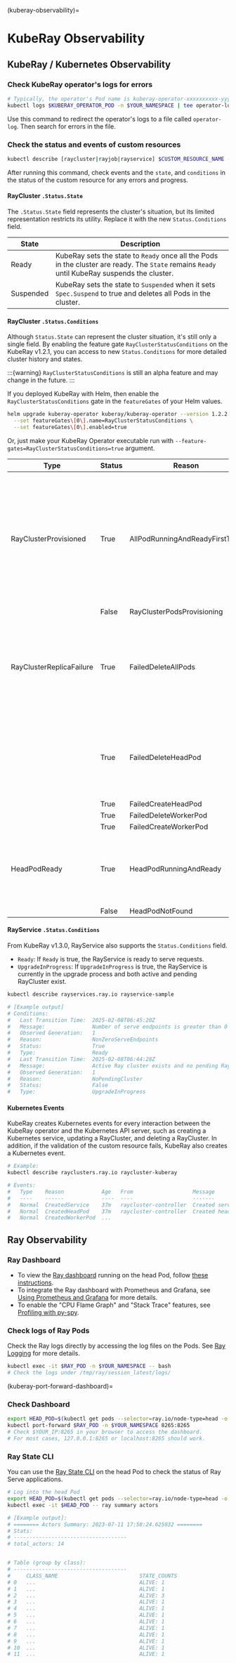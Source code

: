 (kuberay-observability)=

# KubeRay Observability

## KubeRay / Kubernetes Observability

### Check KubeRay operator's logs for errors

```bash
# Typically, the operator's Pod name is kuberay-operator-xxxxxxxxxx-yyyyy.
kubectl logs $KUBERAY_OPERATOR_POD -n $YOUR_NAMESPACE | tee operator-log
```

Use this command to redirect the operator's logs to a file called `operator-log`. Then search for errors in the file.

### Check the status and events of custom resources

```bash
kubectl describe [raycluster|rayjob|rayservice] $CUSTOM_RESOURCE_NAME -n $YOUR_NAMESPACE
```

After running this command, check events and the `state`, and `conditions` in the status of the custom resource for any errors and progress.


#### RayCluster `.Status.State`

The `.Status.State` field represents the cluster's situation, but its limited representation restricts its utility. Replace it with the new `Status.Conditions` field.

| State     | Description                                                                                                                            |
|-----------|----------------------------------------------------------------------------------------------------------------------------------------|
| Ready     | KubeRay sets the state to `Ready` once all the Pods in the cluster are ready. The `State` remains `Ready` until KubeRay suspends the cluster. |
| Suspended | KubeRay sets the state to `Suspended` when it sets `Spec.Suspend` to true and deletes all Pods in the cluster.                                     |

#### RayCluster `.Status.Conditions`

Although `Status.State` can represent the cluster situation, it's still only a single field. By enabling the feature gate `RayClusterStatusConditions` on the KubeRay v1.2.1, you can access to new `Status.Conditions` for more detailed cluster history and states.

:::{warning}
`RayClusterStatusConditions` is still an alpha feature and may change in the future.
:::

If you deployed KubeRay with Helm, then enable the `RayClusterStatusConditions` gate in the `featureGates` of your Helm values.

```bash
helm upgrade kuberay-operator kuberay/kuberay-operator --version 1.2.2 \
  --set featureGates\[0\].name=RayClusterStatusConditions \
  --set featureGates\[0\].enabled=true
```

Or, just make your KubeRay Operator executable run with `--feature-gates=RayClusterStatusConditions=true` argument.

| Type                     | Status | Reason                         | Description                                                                                                          |
|--------------------------|--------|--------------------------------|----------------------------------------------------------------------------------------------------------------------|
| RayClusterProvisioned    | True   | AllPodRunningAndReadyFirstTime | When all Pods in the cluster become ready, the system marks the condition as `True`. Even if some Pods fail later, the system maintains this `True` state. |
|                          | False  | RayClusterPodsProvisioning     |                                                                                                                      |
| RayClusterReplicaFailure | True   | FailedDeleteAllPods            | KubeRay sets this condition to `True` when there's a reconciliation error, otherwise KubeRay clears the condition.            |
|                          | True   | FailedDeleteHeadPod            | See the `Reason` and the `Message` of the condition for more detailed debugging information.                 |
|                          | True   | FailedCreateHeadPod            |                                                                                                                      |
|                          | True   | FailedDeleteWorkerPod          |                                                                                                                      |
|                          | True   | FailedCreateWorkerPod          |                                                                                                                      |
| HeadPodReady             | True   | HeadPodRunningAndReady         | This condition is `True` only if the HeadPod is currently ready; otherwise, it's `False`.                |
|                          | False  | HeadPodNotFound                |                                                                                                                      |

#### RayService `.Status.Conditions`

From KubeRay v1.3.0, RayService also supports the `Status.Conditions` field.

* `Ready`: If `Ready` is true, the RayService is ready to serve requests.
* `UpgradeInProgress`: If `UpgradeInProgress` is true, the RayService is currently in the upgrade process and both active and pending RayCluster exist.

```sh
kubectl describe rayservices.ray.io rayservice-sample

# [Example output]
# Conditions:
#   Last Transition Time:  2025-02-08T06:45:20Z
#   Message:               Number of serve endpoints is greater than 0
#   Observed Generation:   1
#   Reason:                NonZeroServeEndpoints
#   Status:                True
#   Type:                  Ready
#   Last Transition Time:  2025-02-08T06:44:28Z
#   Message:               Active Ray cluster exists and no pending Ray cluster
#   Observed Generation:   1
#   Reason:                NoPendingCluster
#   Status:                False
#   Type:                  UpgradeInProgress
```


#### Kubernetes Events

KubeRay creates Kubernetes events for every interaction between the KubeRay operator and the Kubernetes API server, such as creating a Kubernetes service, updating a RayCluster, and deleting a RayCluster.
In addition, if the validation of the custom resource fails, KubeRay also creates a Kubernetes event.

```sh
# Example:
kubectl describe rayclusters.ray.io raycluster-kuberay

# Events:
#   Type    Reason            Age   From                   Message
#   ----    ------            ----  ----                   -------
#   Normal  CreatedService    37m   raycluster-controller  Created service default/raycluster-kuberay-head-svc
#   Normal  CreatedHeadPod    37m   raycluster-controller  Created head Pod default/raycluster-kuberay-head-l7v7q
#   Normal  CreatedWorkerPod  ...
```

## Ray Observability

### Ray Dashboard

* To view the [Ray dashboard](observability-getting-started) running on the head Pod, follow [these instructions](kuberay-port-forward-dashboard).
* To integrate the Ray dashboard with Prometheus and Grafana, see [Using Prometheus and Grafana](kuberay-prometheus-grafana) for more details.
* To enable the "CPU Flame Graph" and "Stack Trace" features, see [Profiling with py-spy](kuberay-pyspy-integration).

### Check logs of Ray Pods

Check the Ray logs directly by accessing the log files on the Pods. See [Ray Logging](configure-logging) for more details.

```bash
kubectl exec -it $RAY_POD -n $YOUR_NAMESPACE -- bash
# Check the logs under /tmp/ray/session_latest/logs/
```

(kuberay-port-forward-dashboard)=
### Check Dashboard

```bash
export HEAD_POD=$(kubectl get pods --selector=ray.io/node-type=head -o custom-columns=POD:metadata.name --no-headers)
kubectl port-forward $RAY_POD -n $YOUR_NAMESPACE 8265:8265
# Check $YOUR_IP:8265 in your browser to access the dashboard.
# For most cases, 127.0.0.1:8265 or localhost:8265 should work.
```

### Ray State CLI

You can use the [Ray State CLI](state-api-cli-ref) on the head Pod to check the status of Ray Serve applications.

```bash
# Log into the head Pod
export HEAD_POD=$(kubectl get pods --selector=ray.io/node-type=head -o custom-columns=POD:metadata.name --no-headers)
kubectl exec -it $HEAD_POD -- ray summary actors

# [Example output]:
# ======== Actors Summary: 2023-07-11 17:58:24.625032 ========
# Stats:
# ------------------------------------
# total_actors: 14


# Table (group by class):
# ------------------------------------
#     CLASS_NAME                          STATE_COUNTS
# 0   ...                                 ALIVE: 1
# 1   ...                                 ALIVE: 1
# 2   ...                                 ALIVE: 3
# 3   ...                                 ALIVE: 1
# 4   ...                                 ALIVE: 1
# 5   ...                                 ALIVE: 1
# 6   ...                                 ALIVE: 1
# 7   ...                                 ALIVE: 1
# 8   ...                                 ALIVE: 1
# 9   ...                                 ALIVE: 1
# 10  ...                                 ALIVE: 1
# 11  ...                                 ALIVE: 1
```

